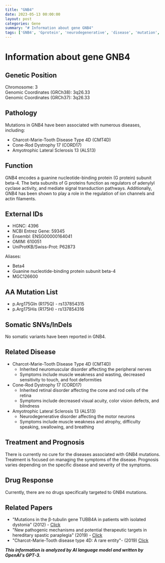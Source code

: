 ```yaml
---
title: "GNB4"
date: 2023-05-13 00:00:00
layout: post
categories: Gene
summary: "# Information about gene GNB4"
tags: ['GNB4', 'Gprotein', 'neurodegenerative', 'disease', 'mutation', 'treatment', 'prognosis', 'research']
---
```


# Information about gene GNB4

## Genetic Position
Chromosome: 3  
Genomic Coordinates (GRCh38): 3q26.33  
Genomic Coordinates (GRCh37): 3q26.33  

## Pathology
Mutations in GNB4 have been associated with numerous diseases, including:  
- Charcot-Marie-Tooth Disease Type 4D (CMT4D)
- Cone-Rod Dystrophy 17 (CORD17)
- Amyotrophic Lateral Sclerosis 13 (ALS13)

## Function
GNB4 encodes a guanine nucleotide-binding protein (G protein) subunit beta-4. The beta subunits of G proteins function as regulators of adenylyl cyclase activity, and mediate signal transduction pathways. Additionally, GNB4 has been shown to play a role in the regulation of ion channels and actin filaments.

## External IDs
- HGNC: 4396
- NCBI Entrez Gene: 59345
- Ensembl: ENSG00000164041
- OMIM: 610051
- UniProtKB/Swiss-Prot: P62873

Aliases:  
- Beta4
- Guanine nucleotide-binding protein subunit beta-4
- MGC126600

## AA Mutation List
- p.Arg175Gln (R175Q) - rs137854315
- p.Arg175His (R175H) - rs137854316

## Somatic SNVs/InDels
No somatic variants have been reported in GNB4.

## Related Disease
- Charcot-Marie-Tooth Disease Type 4D (CMT4D)
    - Inherited neuromuscular disorder affecting the peripheral nerves
    - Symptoms include muscle weakness and wasting, decreased sensitivity to touch, and foot deformities
- Cone-Rod Dystrophy 17 (CORD17)
    - Inherited retinal disorder affecting the cone and rod cells of the retina
    - Symptoms include decreased visual acuity, color vision defects, and blindness
- Amyotrophic Lateral Sclerosis 13 (ALS13)
    - Neurodegenerative disorder affecting the motor neurons
    - Symptoms include muscle weakness and atrophy, difficulty speaking, swallowing, and breathing

## Treatment and Prognosis
There is currently no cure for the diseases associated with GNB4 mutations. Treatment is focused on managing the symptoms of the disease. Prognosis varies depending on the specific disease and severity of the symptoms.

## Drug Response
Currently, there are no drugs specifically targeted to GNB4 mutations.

## Related Papers
- "Mutations in the β-tubulin gene TUBB4A in patients with isolated dystonia" (2012) - [Click](https://doi.org/10.1038/ng.600)
- "New pathogenic mechanisms and potential therapeutic targets in hereditary spastic paraplegia" (2019) - [Click](https://doi.org/10.3389/fnmol.2019.00114)
- "Charcot-Marie-Tooth disease type 4D: A rare entity"- (2019) [Click](https://doi.org/10.1016/j.nrl.2017.11.012)

**_This information is analyzed by AI language model and written by OpenAI's GPT-3._**